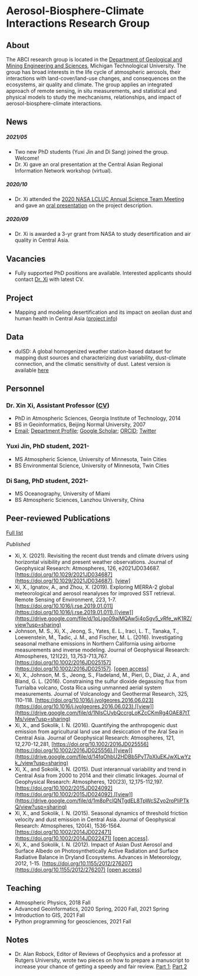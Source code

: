 # Aerosol-Biosphere-Climate Interactions Research Group

## About
The ABCI research group is located in the [Department of Geological and Mining Engineering and Sciences](https://www.mtu.edu/geo/), Michigan Technological University. The group has broad interests in the life cycle of atmospheric aerosols, their interactions with land-cover/land-use changes, and consequences on the ecosystems, air quality and climate. The group applies an integrated approach of remote sensing, in situ measurements, and statistical and physical models to study the mechcanisms, relationships, and impact of aerosol-biosphere-climate interactions.

## News
##### 2021/05
- Two new PhD students (Yuxi Jin and Di Sang) joined the group. Welcome!
- Dr. Xi gave an oral presentation at the Central Asian Regional Information Network workshop (virtual).
##### 2020/10
- Dr. Xi attended the [2020 NASA LCLUC Annual Science Team Meeting](https://lcluc.umd.edu/meetings/2020-nasa-lcluc-annual-science-team-meeting?page=) and gave an [oral presentation](https://lcluc.umd.edu/sites/default/files/lcluc_documents/STM%20D3%202%20fINAL%20v4%20Day3_XinXi.pdf) on the project description.

##### 2020/09
- Dr. Xi is awarded a 3-yr grant from NASA to study desertification and air quality in Central Asia. 

## Vacancies
- Fully supported PhD positions are available. Interested applicants should contact [Dr. Xi](mailto:xinxi@mtu.edu) with latest CV.

## Project
- Mapping and modeling desertification and its impact on aeolian dust and human health in Central Asia ([project info](https://lcluc.umd.edu/projects/mapping-and-modeling-desertification-and-its-impact-aeolian-dust-and-human-health-central))

## Data
- duISD: A global homogenized weather station-based dataset for mapping dust sources and characterizing dust variability, dust-climate connection, and the climatic sensitivity of dust. Latest version is available [here](http://dx.doi.org/10.5281/zenodo.4107346)

## Personnel
### Dr. Xin Xi, Assistant Professor ([CV](/abci/cvxi))
- PhD in Atmospheric Sciences, Georgia Institute of Technology, 2014
- BS in Geoinformatics, Beijing Normal University, 2007
- [Email](mailto:xinxi@mtu.edu); [Department Profile](https://www.mtu.edu/geo/department/faculty/xi-xin/); [Google Scholar](https://scholar.google.com/citations?user=_NHQ-9MAAAAJ&hl=en); [ORCID](https://orcid.org/0000-0003-3804-2735); [Twitter](https://twitter.com/_xin_xi)

### Yuxi Jin, PhD student, 2021-
- MS Atmospheric Science, University of Minnesota, Twin Cities
- BS Environmental Science, University of Minnesota, Twin Cities

### Di Sang, PhD student, 2021-
- MS Oceanography, University of Miami
- BS Atmospheric Sciences, Lanzhou University, China

## Peer-reviewed Publications
[Full list](https://scholar.google.com/citations?user=_NHQ-9MAAAAJ&hl=en)

*Published*
* Xi, X. (2021). Revisiting the recent dust trends and climate drivers using horizontal visibility and present weather observations. Journal of Geophysical Research: Atmospheres, 126, e2021JD034687. [https://doi.org/10.1029/2021JD034687](https://doi.org/10.1029/2021JD034687). [[view]](https://drive.google.com/file/d/1ThV3tvqwkqns0F9B8OvWgMBDelyGFd1Q/view?usp=sharing)
* Xi, X., Ignatov, A., and Zhou, X. (2019). Exploring MERRA-2 global meteorological and aerosol reanalyses for improved SST retrieval. Remote Sensing of Environment, 223, 1-7. [https://doi.org/10.1016/j.rse.2019.01.011](https://doi.org/10.1016/j.rse.2019.01.011).[[view]](https://drive.google.com/file/d/1pLjgo09ajMQAw5i4oSgv5_vRfe_wK1RZ/view?usp=sharing)
* Johnson, M. S., Xi, X., Jeong, S., Yates, E. L., Iraci, L. T., Tanaka, T., Loewenstein, M., Tadic, J. M., and Fischer, M. L. (2016). Investigating seasonal methane emissions in Northern California using airborne measurements and inverse modeling. Journal of Geophysical Research: Atmospheres, 121(22), 13,753-713,767. [https://doi.org/10.1002/2016JD025157](https://doi.org/10.1002/2016JD025157). [[open access]](https://agupubs.onlinelibrary.wiley.com/doi/epdf/10.1002/2016JD025157)
* Xi, X., Johnson, M. S., Jeong, S., Fladeland, M., Pieri, D., Diaz, J. A., and Bland, G. L. (2016). Constraining the sulfur dioxide degassing flux from Turrialba volcano, Costa Rica using unmanned aerial system measurements. Journal of Volcanology and Geothermal Research, 325, 110-118. [https://doi.org/10.1016/j.jvolgeores.2016.06.023](https://doi.org/10.1016/j.jvolgeores.2016.06.023).[[view]](https://drive.google.com/file/d/1NIsCUybQccrgLoKZcCKmRg4OAE87tTMs/view?usp=sharing)
* Xi, X., and Sokolik, I. N. (2016). Quantifying the anthropogenic dust emission from agricultural land use and desiccation of the Aral Sea in Central Asia. Journal of Geophysical Research: Atmospheres, 121, 12,270-12,281, [https://doi.org/10.1002/2016JD025556](https://doi.org/10.1002/2016JD025556).[[view]](https://drive.google.com/file/d/14fqOhbU2HDBb5PyT7pXIuEKJwXLwYzk_/view?usp=sharing)
* Xi, X., and Sokolik, I. N. (2015). Dust interannual variability and trend in Central Asia from 2000 to 2014 and their climatic linkages. Journal of Geophysical Research: Atmospheres, 120(23), 12,175-112,197. [https://doi.org/10.1002/2015JD024092](https://doi.org/10.1002/2015JD024092).[[view]](https://drive.google.com/file/d/1m8pPclQNTgdEL8TpWcSZyo2roPliPTkQ/view?usp=sharing)
* Xi, X., and Sokolik, I. N. (2015). Seasonal dynamics of threshold friction velocity and dust emission in Central Asia. Journal of Geophysical Research: Atmospheres, 120(4), 1536-1564. [https://doi.org/10.1002/2014JD022471](https://doi.org/10.1002/2014JD022471) [[open access]](https://agupubs.onlinelibrary.wiley.com/doi/epdf/10.1002/2014JD022471).
* Xi, X., and Sokolik, I. N. (2012). Impact of Asian Dust Aerosol and Surface Albedo on Photosynthetically Active Radiation and Surface Radiative Balance in Dryland Ecosystems. Advances in Meteorology, 2012, 1-15. [https://doi.org/10.1155/2012/276207](https://doi.org/10.1155/2012/276207) [[open access]](https://downloads.hindawi.com/journals/amete/2012/276207.pdf)

## Teaching
- Atmospheric Physics, 2018 Fall
- Advanced Geoinformatics, 2020 Spring, 2020 Fall, 2021 Spring
- Introduction to GIS, 2021 Fall
- Python programming for geosciences, 2021 Fall

## Notes
- Dr. Alan Robock, Editor of Reviews of Geophysics and a professor at Rutgers University, wrote two pieces on how to prepare a manuscript to increase your chance of getting a speedy and fair review. [Part 1](https://eos.org/editors-vox/getting-your-paper-published-part-1-dont-annoy-the-reviewers); [Part 2](https://eos.org/editors-vox/getting-your-paper-published-part-2-good-grammar-clear-figures)
